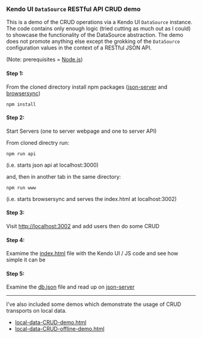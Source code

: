 ### Kendo UI `DataSource` RESTful API CRUD demo

This is a demo of the CRUD operations via a Kendo UI `DataSource` instance. The code contains only enough logic (tried cutting as much out as I could) to showcase the functionality of the DataSource abstraction. The demo does not promote anything else except the grokking of the `DataSource` configuration values in the context of a RESTful JSON API.

(Note: prerequisites = [Node.js](https://nodejs.org/download/))

#### Step 1: 

From the cloned directory install npm packages ([json-server](https://github.com/typicode/json-server) and [browsersync](http://www.browsersync.io/))

```
npm install
```

#### Step 2: 

Start Servers (one to server webpage and one to server API) 

From cloned directry run:

```
npm run api
```

(i.e. starts json api at localhost:3000)

and, then in another tab in the same directory:

```
npm run www 
```
(i.e. starts browsersync and serves the index.html at localhost:3002)

#### Step 3: 

Visit [http://localhost:3002](http://localhost:3002) and add users then do some CRUD

#### Step 4: 

Examime the [index.html](index.html) file with the Kendo UI / JS code and see how simple it can be

#### Step 5: 

Examine the [db.json](db.json) file and read up on [json-server](https://github.com/typicode/json-server)

---

I've also included some demos which demonstrate the usage of CRUD transports on local data.

* [local-data-CRUD-demo.html](local-data-CRUD-demo.html)
* [local-data-CRUD-offline-demo.html](local-data-CRUD-demo.html)
